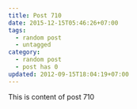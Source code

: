 ```yaml
---
title: Post 710
date: 2015-12-15T05:46:26+07:00
tags:
  - random post
  - untagged
category:
  - random post
  - post has 0
updated: 2012-09-15T18:04:19+07:00
---
```

This is content of post 710